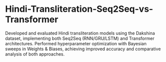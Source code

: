 # Hindi-Transliteration-Seq2Seq-vs-Transformer
Developed and evaluated Hindi transliteration models using the Dakshina dataset, implementing both Seq2Seq (RNN/GRU/LSTM) and Transformer architectures. Performed hyperparameter optimization with Bayesian sweeps in Weights &amp; Biases, achieving improved accuracy and comparative analysis of both approaches.
